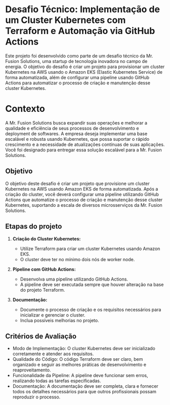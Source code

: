 # Desafio Técnico: Implementação de um Cluster Kubernetes com Terraform e Automação via GitHub Actions

Este projeto foi desenvolvido como parte de um desafio técnico da Mr. Fusion Solutions, uma startup de tecnologia inovadora no campo de energia. O objetivo do desafio é criar um projeto para provisionar um cluster Kubernetes na AWS usando o Amazon EKS (Elastic Kubernetes Service) de forma automatizada, além de configurar uma pipeline usando GitHub Actions para automatizar o processo de criação e manutenção desse cluster Kubernetes.

# Contexto
A Mr. Fusion Solutions busca expandir suas operações e melhorar a qualidade e eficiência de seus processos de desenvolvimento e deployment de softwares. A empresa deseja implementar uma base escalável e robusta usando Kubernetes, que possa suportar o rápido crescimento e a necessidade de atualizações contínuas de suas aplicações. Você foi designado para entregar essa solução escalável para a Mr. Fusion Solutions.

## Objetivo

O objetivo deste desafio é criar um projeto que provisione um cluster Kubernetes na AWS usando Amazon EKS de forma automatizada. Após a criação do cluster, você deverá configurar uma pipeline utilizando GitHub Actions que automatize o processo de criação e manutenção desse cluster Kubernetes, suportando a escala de diversos microsserviços da Mr. Fusion Solutions.

## Etapas do projeto

1. **Criação do Cluster Kubernetes:**
   - Utilize Terraform para criar um cluster Kubernetes usando Amazon EKS.
   - O cluster deve ter no mínimo dois nós de worker node.

2. **Pipeline com GitHub Actions:**
   - Desenvolva uma pipeline utilizando GitHub Actions.
   - A pipeline deve ser executada sempre que houver alteração na base do projeto Terraform.

3. **Documentação:**
   - Documente o processo de criação e os requisitos necessários para inicializar e gerenciar o cluster.
   - Inclua possíveis melhorias no projeto.

## Critérios de Avaliação

- Modo de Implementação: O cluster Kubernetes deve ser inicializado corretamente e atender aos requisitos.
- Qualidade do Código: O código Terraform deve ser claro, bem organizado e seguir as melhores práticas de desenvolvimento e reaproveitamento.
- Funcionalidade da Pipeline: A pipeline deve funcionar sem erros, realizando todas as tarefas especificadas.
- Documentação: A documentação deve ser completa, clara e fornecer todos os detalhes necessários para que outros profissionais possam reproduzir o processo.